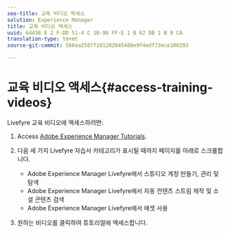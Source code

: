 ```yaml
---
seo-title: 교육 비디오 액세스
solution: Experience Manager
title: 교육 비디오 액세스
uuid: 64438 E 2 F-DD 51-4 C 10-98 FF-E 1 B 62 DB 1 B 0 CA
translation-type: tm+mt
source-git-commit: 566ea2587f101202045488e9f4edf73ece100293

---
```



# 교육 비디오 액세스{#access-training-videos}

Livefyre 교육 비디오에 액세스하려면:

1. Access [Adobe Experience Manager Tutorials](https://helpx.adobe.com/experience-manager/tutorials.html).
1. 다음 세 가지 Livefyre 자습서 카테고리가 표시될 때까지 페이지를 아래로 스크롤합니다.

   * Adobe Experience Manager Livefyre에서 스튜디오 계정 만들기, 관리 및 탐색
   * Adobe Experience Manager Livefyre에서 자동 컨텐츠 스트림 제작 및 소셜 콘텐츠 검색
   * Adobe Experience Manager Livefyre에서 에셋 사용

1. 원하는 비디오를 클릭하여 튜토리얼에 액세스합니다.

